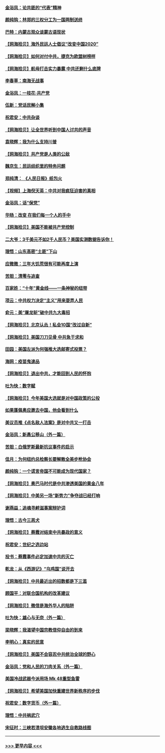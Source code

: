 #### [金浴凤：论共匪的“代表”精神](../pages/nsc993/n12377546.md?t=09040302) 
#### [颜纯钩：林郑的三权分工为一国两制送终](../pages/nsc993/n12377306.md?t=09040302) 
#### [巴特：内蒙古观众谈蒙古语现状](../pages/nsc993/n12376923.md?t=09040302) 
#### [【网海拾贝】海外民运人士倡议“改变中国2020”](../pages/nsc993/n12376682.md?t=09040302) 
#### [【网海拾贝】如何对付中共，捷克为欧盟树榜样](../pages/nsc993/n12374209.md?t=09040302) 
#### [【网海拾贝】航母打击实力暴露 中共还剩什么底牌](../pages/nsc993/n12371825.md?t=09040302) 
#### [李春草：南海无战事](../pages/nsc993/n12371159.md?t=09040302) 
#### [金浴凤：一枝花·共产党](../pages/nsc993/n12368757.md?t=09040302) 
#### [伍新：党话民解小集](../pages/nsc993/n12366907.md?t=09040302) 
#### [祝君安：中共杂谈](../pages/nsc993/n12366076.md?t=09040302) 
#### [【网海拾贝】让全世界听到中国人讨共的声音](../pages/nsc993/n12365569.md?t=09040302) 
#### [袁晓辉：我为什么支持川普](../pages/nsc993/n12362670.md?t=09040302) 
#### [【网海拾贝】共产党是人类的公敌](../pages/nsc993/n12363182.md?t=09040302) 
#### [魏京生：民运组织里的特务问题](../pages/nsc993/n12363010.md?t=09040302) 
#### [郑纯清： 《人民日报》纸包火](../pages/nsc993/n12362706.md?t=09040302) 
#### [【视频】上海倪天英：中共对我疯狂迫害的真相](../pages/nsc993/n12356341.md?t=09040302) 
#### [金浴凤：话“保党”](../pages/nsc993/n12361867.md?t=09040302) 
#### [华旸：改变 在我们每一个人的手中](../pages/nsc993/n12361774.md?t=09040302) 
#### [【网海拾贝】美国不能被共产党控制](../pages/nsc993/n12360271.md?t=09040302) 
#### [二大爷：3千美元不如2千人民币？美国实测数据告诉你！](../pages/nsc993/n12358563.md?t=09040302) 
#### [理悟：山东高密“土匪”下山](../pages/nsc993/n12358535.md?t=09040302) 
#### [应微微：三年大饥荒很有可能再度上演](../pages/nsc993/n12358523.md?t=09040302) 
#### [苦胆：清零与追查](../pages/nsc993/n12358501.md?t=09040302) 
#### [百家姓：“十年”黄金线——一条神秘的纽带](../pages/nsc993/n12358319.md?t=09040302) 
#### [项云：中共权力决定“主义”用来耍弄人民](../pages/nsc993/n12358172.md?t=09040302) 
#### [俞元：美“屠龙斩”破中共九大毒招](../pages/nsc993/n12357822.md?t=09040302) 
#### [【网海拾贝】北京认怂！私会10国“改过自新”](../pages/nsc993/n12357784.md?t=09040302) 
#### [【网海拾贝】美国刀刀见骨 中共急于求和](../pages/nsc993/n12355511.md?t=09040302) 
#### [田园：美国左派为何强推大选邮寄式投票？](../pages/nsc993/n12352963.md?t=09040302) 
#### [海网：疫苗鬼速品](../pages/nsc993/n12354438.md?t=09040302) 
#### [【网海拾贝】退出中共，才能回到人民的怀抱](../pages/nsc993/n12352634.md?t=09040302) 
#### [吐为快：数字赋](../pages/nsc993/n12352317.md?t=09040302) 
#### [【网海拾贝】今年美国大选就是对中国政策的公投](../pages/nsc993/n12350973.md?t=09040302) 
#### [如果蓬佩奥应邀去中国，他会看到什么](../pages/nsc993/n12350945.md?t=09040302) 
#### [美议员推《点名敌人法案》是对中共又一打击](../pages/nsc993/n12350765.md?t=09040302) 
#### [金浴凤：新愚公移山（外一篇）](../pages/nsc993/n12350253.md?t=09040302) 
#### [苦胆：白俄罗斯最新抗议事件的启示](../pages/nsc993/n12349989.md?t=09040302) 
#### [佳月：为何纽约总检察长要解散全美步枪协会](../pages/nsc993/n12349939.md?t=09040302) 
#### [颜纯钩：一个谎言帝国不可能成为现代国家？](../pages/nsc993/n12349898.md?t=09040302) 
#### [【网海拾贝】奥巴马时代是中共渗透美国的黄金八年](../pages/nsc993/n12349284.md?t=09040302) 
#### [【网海拾贝】中美另一场“新势力”争夺战已经打响](../pages/nsc993/n12346998.md?t=09040302) 
#### [谢燕益：追魂寻衅滋事案辩护词](../pages/nsc993/n12346892.md?t=09040302) 
#### [理悟：古今三恶犬](../pages/nsc993/n12345190.md?t=09040302) 
#### [【网海拾贝】蔡霞对结束中共暴政的意义](../pages/nsc993/n12344263.md?t=09040302) 
#### [祝君安：世纪之选边站](../pages/nsc993/n12342382.md?t=09040302) 
#### [投书：蔡霞事件必定加速中共的灭亡](../pages/nsc993/n12341881.md?t=09040302) 
#### [乾龙：从《西游记》“乌鸡国”说开去](../pages/nsc993/n12341690.md?t=09040302) 
#### [【网海拾贝】中共最近出的招数都是下三滥](../pages/nsc993/n12341593.md?t=09040302) 
#### [顾国平：对联合国机构的改革建议](../pages/nsc993/n12339928.md?t=09040302) 
#### [【网海拾贝】微信是海外华人的陷阱](../pages/nsc993/n12338868.md?t=09040302) 
#### [吐为快：雄心与无奈（外一篇）](../pages/nsc993/n12338132.md?t=09040302) 
#### [梁晓辉：我渴望中国宗教信仰自由的到来](../pages/nsc993/n12336657.md?t=09040302) 
#### [李明心：真实的民意](../pages/nsc993/n12336089.md?t=09040302) 
#### [【网海拾贝】美国不会容忍中共统治全球的野心](../pages/nsc993/n12336063.md?t=09040302) 
#### [金浴凤：党和人民的刀肉关系（外一篇）](../pages/nsc993/n12335834.md?t=09040302) 
#### [美国冷战武器今派用场 Mk 48重型鱼雷](../pages/nsc993/n12335354.md?t=09040302) 
#### [【网海拾贝】希望美国加快重建世界新秩序的步伐](../pages/nsc993/n12334224.md?t=09040302) 
#### [祝君安：数字货币（外一篇）](../pages/nsc993/n12334186.md?t=09040302) 
#### [理悟：中共祸武穴](../pages/nsc993/n12333962.md?t=09040302) 
#### [宋征时：三峡若溃坝安徽各地逃生自救路线图](../pages/nsc993/n12332450.md?t=09040302) 

----
#### [ >>> 更早内容 <<< ](../indexes/nsc993-earlier.md)
